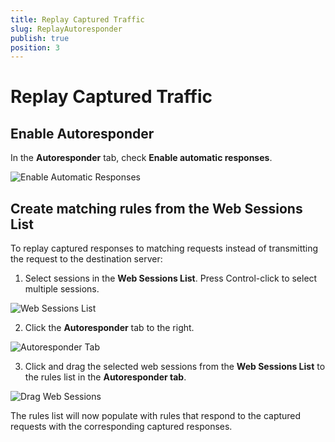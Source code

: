 ```yaml
---
title: Replay Captured Traffic
slug: ReplayAutoresponder
publish: true
position: 3
---
```


Replay Captured Traffic
==================================

Enable Autoresponder
--------------------

In the **Autoresponder** tab, check **Enable automatic responses**.

 ![Enable Automatic Responses][1]


Create matching rules from the Web Sessions List
------------------------------------------------

To replay captured responses to matching requests instead of transmitting the request to the destination server:

1. Select sessions in the **Web Sessions List**. Press Control-click to select multiple sessions.

 ![Web Sessions List][2]

2. Click the **Autoresponder** tab to the right.

 ![Autoresponder Tab][3]

3. Click and drag the selected web sessions from the **Web Sessions List** to the rules list in the **Autoresponder tab**.

 ![Drag Web Sessions][4]

The rules list will now populate with rules that respond to the captured requests with the corresponding captured responses.



[1]: ../../images/ReplayAutoresponder/EnableAutomaticResponses.png
[2]: ../../images/ReplayAutoresponder/WebSessionsList.png
[3]: ../../images/ReplayAutoresponder/AutoresponderTab.png
[4]: ../../images/ReplayAutoresponder/DragWebSessions.png
